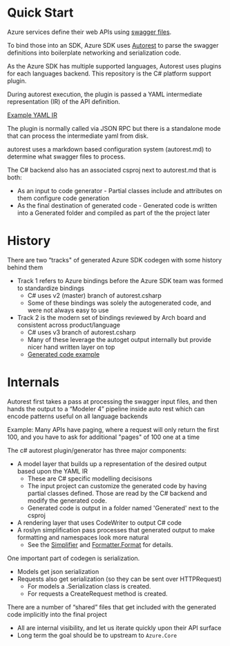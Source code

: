 # Quick Start

Azure services define their web APIs using [swagger files](https://github.com/azure/azure-rest-api-specs).

To bind those into an SDK, Azure SDK uses [Autorest](https://github.com/Azure/autorest) to parse the swagger definitions into boilerplate networking and serialization code. 

As the Azure SDK has multiple supported languages, Autorest uses plugins for each languages backend. This repository is the C# platform support plugin. 

During autorest execution, the plugin is passed a YAML intermediate representation (IR) of the API definition.

[Example YAML IR](https://github.com/Azure/autorest.csharp/blob/feature/v3/test/TestServerProjects/additionalProperties/Generated/CodeModel.yaml)

The plugin is normally called via JSON RPC but there is a standalone mode that can process the intermediate yaml from disk.

autorest uses a markdown based configuration system (autorest.md) to determine what swagger files to process. 

The C# backend also has an associated csproj next to autorest.md that is both:

- As an input to code generator - Partial classes include and attributes on them configure code generation
- As the final destination of generated code - Generated code is written into a Generated folder and compiled as part of the the project later

# History

There are two “tracks" of generated Azure SDK codegen with some history behind them

- Track 1 refers to Azure bindings before the Azure SDK team was formed to standardize bindings
  - C# uses v2 (master) branch of autorest.csharp
  - Some of these bindings was solely the autogenerated code, and were not always easy to use
- Track 2 is the modern set of bindings reviewed by Arch board and consistent across product/language
   - C# uses v3 branch of autorest.csharp
   - Many of these leverage the autoget output internally but provide nicer hand written layer on top
   - [Generated code example](https://github.com/Azure/azure-sdk-for-net/blob/master/sdk/tables/Azure.Data.Tables/src/TableClient.cs)

# Internals

Autorest first takes a pass at processing the swagger input files, and then hands the output to a “Modeler 4” pipeline inside auto rest which can encode patterns useful on all language backends

Example: Many APIs have paging, where a request will only return the first 100, and you have to ask for additional "pages" of 100 one at a time

The c# autorest plugin/generator has three major components: 

- A model layer that builds up a representation of the desired output based upon the YAML IR 
  - These are C# specific modelling decisisons
  - The input project can customize the generated code by having partial classes defined. Those are read by the C# backend and modify the generated code.
  - Generated code is output in a folder named 'Generated' next to the csproj
- A rendering layer that uses CodeWriter to output C# code
- A roslyn simplification pass processes that generated output to make formatting and namespaces look more natural
  - See the [Simplifier](https://docs.microsoft.com/en-us/dotnet/api/microsoft.codeanalysis.simplification.simplifier?view=roslyn-dotnet) and [Formatter.Format](https://docs.microsoft.com/en-us/dotnet/api/microsoft.codeanalysis.formatting.formatter.format?view=roslyn-dotnet) for details.

One important part of codegen is serialization.
- Models get json serialization
- Requests also get serialization (so they can be sent over HTTPRequest)
  - For models a <ModelName>.Serialization class is created.
  - For requests a Create<OperationName>Request method is created.

There are a number of “shared” files that get included with the generated code implicitly into the final project
- All are internal visibility, and let us iterate quickly upon their API surface
- Long term the goal should be to upstream to `Azure.Core`
